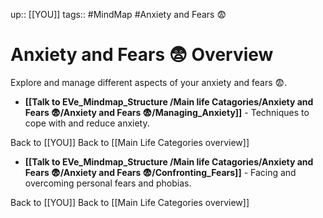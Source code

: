 up:: [[YOU]]
tags:: #MindMap #Anxiety and Fears 😨

# Anxiety and Fears 😨 Overview

Explore and manage different aspects of your anxiety and fears 😨.

- **[[Talk to EVe_Mindmap_Structure /Main life Catagories/Anxiety and Fears 😨/Anxiety and Fears 😨/Managing_Anxiety]]** - Techniques to cope with and reduce anxiety.

Back to [[YOU]]
Back to [[Main Life Categories overview]]
- **[[Talk to EVe_Mindmap_Structure /Main life Catagories/Anxiety and Fears 😨/Anxiety and Fears 😨/Confronting_Fears]]** - Facing and overcoming personal fears and phobias.

Back to [[YOU]]
Back to [[Main Life Categories overview]]
